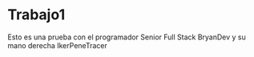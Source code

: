 # Trabajo1
Esto es una prueba con el programador Senior Full Stack BryanDev y su mano derecha IkerPeneTracer
